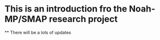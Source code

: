 # This is an introduction fro the Noah-MP/SMAP research project

** There will be a lots of updates


